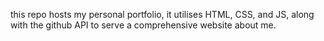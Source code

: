 this repo hosts my personal portfolio, it utilises HTML, CSS, and JS, along with the github API to serve a comprehensive website about me.